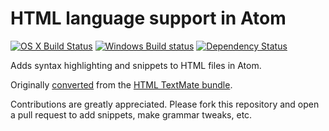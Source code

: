 # HTML language support in Atom
[![OS X Build Status](https://travis-ci.org/atom/language-html.svg?branch=master)](https://travis-ci.org/atom/language-html)
[![Windows Build status](https://ci.appveyor.com/api/projects/status/t6pk6mmdgcelfg85/branch/master?svg=true)](https://ci.appveyor.com/project/Atom/language-html/branch/master)
[![Dependency Status](https://david-dm.org/atom/language-html.svg)](https://david-dm.org/atom/language-html) 

Adds syntax highlighting and snippets to HTML files in Atom.

Originally [converted](http://atom.io/docs/latest/converting-a-text-mate-bundle)
from the [HTML TextMate bundle](https://github.com/textmate/html.tmbundle).

Contributions are greatly appreciated. Please fork this repository and open a
pull request to add snippets, make grammar tweaks, etc.
